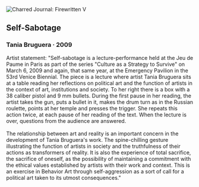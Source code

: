 <div class="artwork-of-the-day">
  <div class="container">
    <div class="img-wrapper">
      <img
        src="https://uploads2.wikiart.org/00334/images/tania-bruguera/self-sabotage-2009.jpg"
        alt="Charred Journal: Firewritten V" />
    </div>
    <div class="artwork-detail">
      <div class="artwork-origin"> 
        <h2 class="artwork-name">Self-Sabotage</h2>
        <h3 class="artist">
          Tania Bruguera
                    ·  2009
        </h3>
      </div>
      <p class="description">
        <span class="artwork-description-text ng-binding" ng-bind-html="viewModel.ArtworkOfTheDay.Description | unsafe">Artist statement: "Self-sabotage is a lecture-performance held at the Jeu de Paume in Paris as part of the series "Culture as a Strategy to Survive" on March 6, 2009 and again, that same year, at the Emergency Pavilion in the 53rd Venice Biennial. The piece is a lecture where artist Tania Bruguera sits at a table reading her reflections on political art and the function of artists in the context of art, institutions and society. To her right there is a box with a 38 caliber pistol and 9 mm bullets. During the first pause in her reading, the artist takes the gun, puts a bullet in it, makes the drum turn as in the Russian roulette, points at her temple and presses the trigger. She repeats this action twice, at each pause of her reading of the text. When the lecture is over, questions from the audience are answered.<br><br>The relationship between art and reality is an important concern in the development of Tania Bruguera's work. The spine-chilling gesture illustrating the function of artists in society and the truthfulness of their actions as transformers of reality. It is also the experience of total sacrifice, the sacrifice of oneself, as the possibility of maintaining a commitment with the ethical values established by artists with their work and context. This is an exercise in Behavior Art through self-aggression as a sort of call for a political art taken to its utmost consequences."</span>
                        <div class="text-shadow-container" ng-show="showShadow" style=""></div>
      </p>
    </div>
  </div>

</div>
